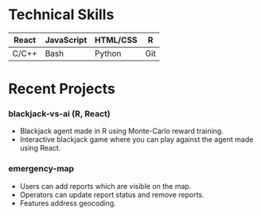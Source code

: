 # Technical Skills
| React | JavaScript | HTML/CSS | R     |
|-------|------------|----------|-------|
| C/C++ | Bash       | Python   | Git   |

# Recent Projects

### blackjack-vs-ai (R, React)
- Blackjack agent made in R using Monte-Carlo reward training.
- Interactive blackjack game where you can play against the agent made using React.

### emergency-map
- Users can add reports which are visible on the map.
- Operators can update report status and remove reports.
- Features address geocoding.
